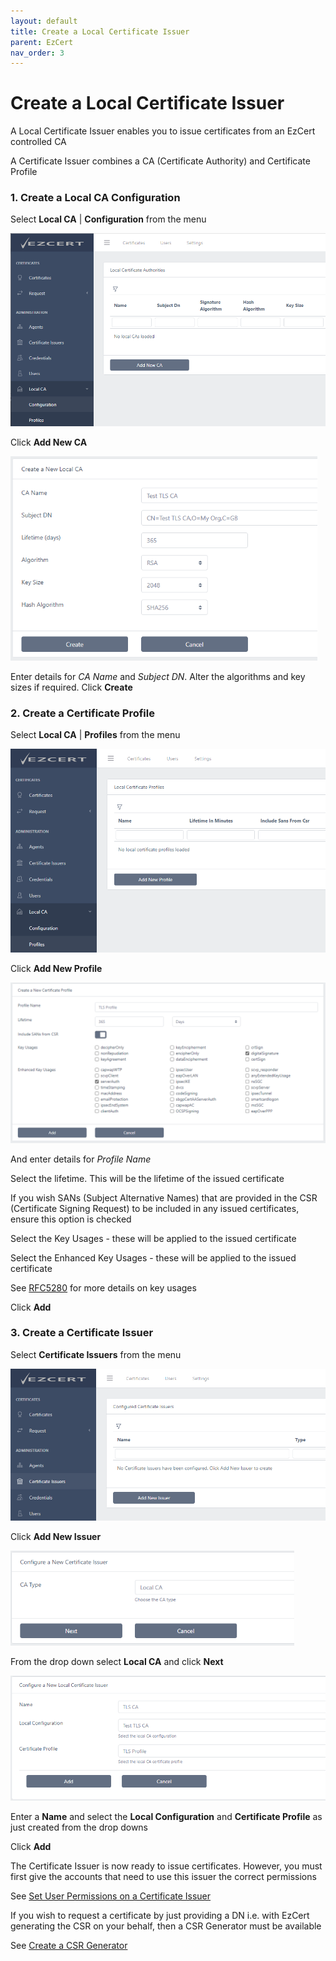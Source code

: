 ```yaml
---
layout: default
title: Create a Local Certificate Issuer
parent: EzCert
nav_order: 3
---
```

# Create a Local Certificate Issuer



A Local Certificate Issuer enables you to issue certificates from an EzCert controlled CA

A Certificate Issuer combines a CA (Certificate Authority) and Certificate Profile  

  

### 1. Create a Local CA Configuration  
   Select **Local CA** | **Configuration** from the menu

<img src=".\images\new_localca_issuer_config.png" alt="image-20210108165700507" style="zoom:67%;" />

   Click **Add New CA**

<img src=".\images\new_localca_issuer_config2.png" alt="image-20210108165822066" style="zoom:70%;" />

   Enter details for *CA Name* and *Subject DN*.  Alter the algorithms and key sizes if required.  Click **Create**  

   

### 2. Create a Certificate Profile

   Select **Local CA** | **Profiles** from the menu

<img src=".\images\new_localca_profiles.png" alt="image-20210108170056632" style="zoom: 67%;" />

   Click **Add New Profile**

<img src=".\images\new_localca_profiles2.png" alt="image-20210108170237149" style="zoom:67%;" />

   And enter details for *Profile Name*  

   Select the lifetime.  This will be the lifetime of the issued certificate

   If you wish SANs (Subject Alternative Names) that are provided in the CSR (Certificate Signing Request) to be included in any issued certificates, ensure this option is checked  

   Select the Key Usages - these will be applied to the issued certificate

   Select the Enhanced Key Usages - these will be applied to the issued certificate  

   See [RFC5280](https://tools.ietf.org/html/rfc5280) for more details on key usages

   Click **Add**  

   

### 3. Create a Certificate Issuer

   Select **Certificate Issuers** from the menu

<img src=".\images\new_localca_issuer.png" alt="image-20210108170849399" style="zoom:67%;" />

   Click **Add New Issuer**

<img src=".\images\new_localca_issuer2.png" alt="image-20210108170947087" style="zoom:67%;" />

   From the drop down select **Local CA** and click **Next**

<img src=".\images\new_localca_issuer3.png" alt="image-20210108171200950" style="zoom:67%;" />

   Enter a **Name** and select the **Local Configuration** and **Certificate Profile** as just created from the drop downs  

   Click **Add**



The Certificate Issuer is now ready to issue certificates. However, you must first give the accounts that need to use this issuer the correct permissions



See [Set User Permissions on a Certificate Issuer](set_user_permissions_on_cert_issuer.html)



If you wish to request a certificate by just providing a DN i.e. with EzCert generating the CSR on your behalf, then a CSR Generator must be available



See [Create a CSR Generator](create_csr_generator.html)

